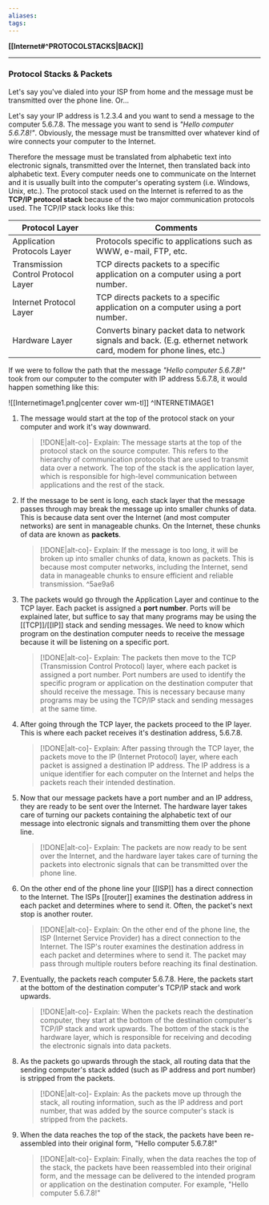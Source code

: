```yaml
---
aliases:
tags:
---
```

**[[Internet#^PROTOCOLSTACKS|BACK]]**

---
### Protocol Stacks & Packets
Let's say you've dialed into your ISP from home and the message must be transmitted over the phone line. Or...

Let's say your IP address is 1.2.3.4 and you want to send a message to the computer 5.6.7.8. The message you want to send is *"Hello computer 5.6.7.8!"*. Obviously, the message must be transmitted over whatever kind of wire connects your computer to the Internet.

Therefore the message must be translated from alphabetic text into electronic signals, transmitted over the Internet, then translated back into alphabetic text. Every computer needs one to communicate on the Internet and it is usually built into the computer's operating system (i.e. Windows, Unix, etc.). The protocol stack used on the Internet is referred to as the **TCP/IP protocol stack** because of the two major communication protocols used. The TCP/IP stack looks like this:

| **<center>Protocol Layer</center>** | **<center>Comments</center>**                                                                                      |
| ----------------------------------- | ------------------------------------------------------------------------------------------------------------------ |
| Application Protocols Layer         | Protocols specific to applications such as WWW, e-mail, FTP, etc.                                                  |
| Transmission Control Protocol Layer | TCP directs packets to a specific application on a computer using a port number.                                   |
| Internet Protocol Layer             | TCP directs packets to a specific application on a computer using a port number.                                   |
| Hardware Layer                      | Converts binary packet data to network signals and back. (E.g. ethernet network card, modem for phone lines, etc.) | 

If we were to follow the path that the message *"Hello computer 5.6.7.8!"* took from our computer to the computer with IP address 5.6.7.8, it would happen something like this:

![[Internetimage1.png|center cover wm-tl]] ^INTERNETIMAGE1
1. The message would start at the top of the protocol stack on your computer and work it's way downward.
   >[!DONE|alt-co]- Explain:
   > The message starts at the top of the protocol stack on the source computer. This refers to the hierarchy of communication protocols that are used to transmit data over a network. The top of the stack is the application layer, which is responsible for high-level communication between applications and the rest of the stack.
2. If the message to be sent is long, each stack layer that the message passes through may break the message up into smaller chunks of data. This is because data sent over the Internet (and most computer networks) are sent in manageable chunks. On the Internet, these chunks of data are known as **packets**.
   >[!DONE|alt-co]- Explain:
   > If the message is too long, it will be broken up into smaller chunks of data, known as packets. This is because most computer networks, including the Internet, send data in manageable chunks to ensure efficient and reliable transmission. ^5ae9a6
3. The packets would go through the Application Layer and continue to the TCP layer. Each packet is assigned a **port number**. Ports will be explained later, but suffice to say that many programs may be using the [[TCP]]/[[IP]] stack and sending messages. We need to know which program on the destination computer needs to receive the message because it will be listening on a specific port.
   >[!DONE|alt-co]- Explain:
   > The packets then move to the TCP (Transmission Control Protocol) layer, where each packet is assigned a port number. Port numbers are used to identify the specific program or application on the destination computer that should receive the message. This is necessary because many programs may be using the TCP/IP stack and sending messages at the same time.
4. After going through the TCP layer, the packets proceed to the IP layer. This is where each packet receives it's destination address, 5.6.7.8.
   >[!DONE|alt-co]- Explain:
   > After passing through the TCP layer, the packets move to the IP (Internet Protocol) layer, where each packet is assigned a destination IP address. The IP address is a unique identifier for each computer on the Internet and helps the packets reach their intended destination.
5. Now that our message packets have a port number and an IP address, they are ready to be sent over the Internet. The hardware layer takes care of turning our packets containing the alphabetic text of our message into electronic signals and transmitting them over the phone line.
   >[!DONE|alt-co]- Explain:
   > The packets are now ready to be sent over the Internet, and the hardware layer takes care of turning the packets into electronic signals that can be transmitted over the phone line.
6. On the other end of the phone line your [[ISP]] has a direct connection to the Internet. The ISPs [[router]] examines the destination address in each packet and determines where to send it. Often, the packet's next stop is another router.
   >[!DONE|alt-co]- Explain:
   > On the other end of the phone line, the ISP (Internet Service Provider) has a direct connection to the Internet. The ISP's router examines the destination address in each packet and determines where to send it. The packet may pass through multiple routers before reaching its final destination.
7. Eventually, the packets reach computer 5.6.7.8. Here, the packets start at the bottom of the destination computer's TCP/IP stack and work upwards.
   >[!DONE|alt-co]- Explain:
   > When the packets reach the destination computer, they start at the bottom of the destination computer's TCP/IP stack and work upwards. The bottom of the stack is the hardware layer, which is responsible for receiving and decoding the electronic signals into data packets.
8. As the packets go upwards through the stack, all routing data that the sending computer's stack added (such as IP address and port number) is stripped from the packets.
   >[!DONE|alt-co]- Explain:
   > As the packets move up through the stack, all routing information, such as the IP address and port number, that was added by the source computer's stack is stripped from the packets.
9. When the data reaches the top of the stack, the packets have been re-assembled into their original form, "Hello computer 5.6.7.8!"
   >[!DONE|alt-co]- Explain:
   > Finally, when the data reaches the top of the stack, the packets have been reassembled into their original form, and the message can be delivered to the intended program or application on the destination computer. For example, "Hello computer 5.6.7.8!"

<br>
